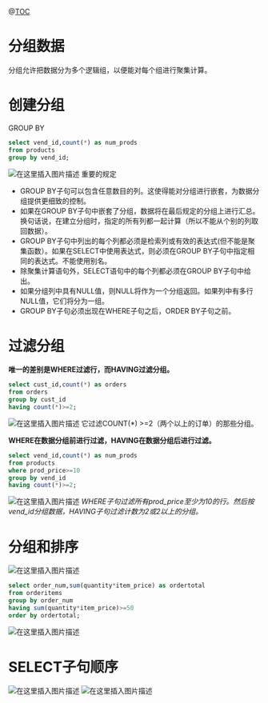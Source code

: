 ﻿@[TOC](目录)
# 分组数据
分组允许把数据分为多个逻辑组，以便能对每个组进行聚集计算。

# 创建分组
GROUP BY

```sql
select vend_id,count(*) as num_prods
from products
group by vend_id;
```
![在这里插入图片描述](https://img-blog.csdnimg.cn/bde9722744234edb96b85fc5916c1c7d.png?x-oss-process=image/watermark,type_ZHJvaWRzYW5zZmFsbGJhY2s,shadow_50,text_Q1NETiBAcHVyaXR5LWdvb2Q=,size_10,color_FFFFFF,t_70,g_se,x_16)
重要的规定

 - GROUP BY子句可以包含任意数目的列。这使得能对分组进行嵌套，为数据分组提供更细致的控制。
 - 如果在GROUP
   BY子句中嵌套了分组，数据将在最后规定的分组上进行汇总。换句话说，在建立分组时，指定的所有列都一起计算（所以不能从个别的列取回数据）。
 - GROUP BY子句中列出的每个列都必须是检索列或有效的表达式(但不能是聚集函数）。如果在SELECT中使用表达式，则必须在GROUP
   BY子句中指定相同的表达式。不能使用别名。
 - 除聚集计算语句外，SELECT语句中的每个列都必须在GROUP BY子句中给出。
 - 如果分组列中具有NULL值，则NULL将作为一个分组返回。如果列中有多行NULL值，它们将分为一组。
 - GROUP BY子句必须出现在WHERE子句之后，ORDER BY子句之前。

# 过滤分组

**唯一的差别是WHERE过滤行，而HAVING过滤分组。**

```sql
select cust_id,count(*) as orders
from orders
group by cust_id
having count(*)>=2;
```
![在这里插入图片描述](https://img-blog.csdnimg.cn/345db75cdb0547649fe400e547e834ca.png)
它过滤COUNT(*) >=2（两个以上的订单）的那些分组。

**WHERE在数据分组前进行过滤，HAVING在数据分组后进行过滤。**

```sql
select vend_id,count(*) as num_prods
from products
where prod_price>=10
group by vend_id
having count(*)>=2;
```
![在这里插入图片描述](https://img-blog.csdnimg.cn/37e6da19a26e47179b425dc5270b3d16.png)
*WHERE子句过滤所有prod_price至少为10的行。然后按vend_id分组数据，HAVING子句过滤计数为2或2以上的分组。*

# 分组和排序
![在这里插入图片描述](https://img-blog.csdnimg.cn/c05aa40a686848b1b24ee92e40a0a9f5.png?x-oss-process=image/watermark,type_ZHJvaWRzYW5zZmFsbGJhY2s,shadow_50,text_Q1NETiBAcHVyaXR5LWdvb2Q=,size_20,color_FFFFFF,t_70,g_se,x_16)

```sql
select order_num,sum(quantity*item_price) as ordertotal
from orderitems
group by order_num
having sum(quantity*item_price)>=50
order by ordertotal;
```
![在这里插入图片描述](https://img-blog.csdnimg.cn/56eb55dd7fe2407d826140a9c9c97537.png?x-oss-process=image/watermark,type_ZHJvaWRzYW5zZmFsbGJhY2s,shadow_50,text_Q1NETiBAcHVyaXR5LWdvb2Q=,size_11,color_FFFFFF,t_70,g_se,x_16)
# SELECT子句顺序
![在这里插入图片描述](https://img-blog.csdnimg.cn/fb555eb23d70422db8b49172b55f3873.png)
![在这里插入图片描述](https://img-blog.csdnimg.cn/f0c59958316843eea7a9bf62045f7ecf.png?x-oss-process=image/watermark,type_ZHJvaWRzYW5zZmFsbGJhY2s,shadow_50,text_Q1NETiBAcHVyaXR5LWdvb2Q=,size_20,color_FFFFFF,t_70,g_se,x_16)

